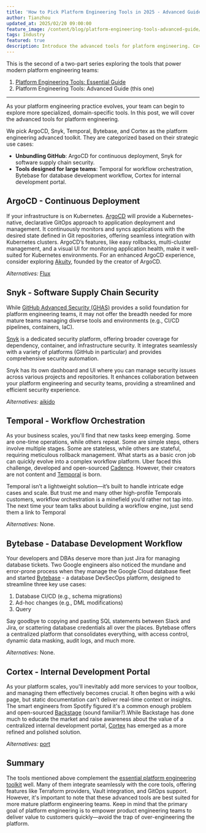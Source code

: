 ```yaml
---
title: 'How to Pick Platform Engineering Tools in 2025 - Advanced Guide'
author: Tianzhou
updated_at: 2025/02/20 09:00:00
feature_image: /content/blog/platform-engineering-tools-advanced-guide/banner.webp
tags: Industry
featured: true
description: Introduce the advanced tools for platform engineering. Covering CD, security, workflow orchestration, database development workflow, and internal development portal.
---
```


This is the second of a two-part series exploring the tools that power modern platform engineering teams:

1. [Platform Engineering Tools: Essential Guide](/blog/platform-engineering-tools-essential-guide/)
1. Platform Engineering Tools: Advanced Guide (this one)

---

As your platform engineering practice evolves, your team can begin to explore more specialized, domain-specific tools.
In this post, we will cover the advanced tools for platform engineering.

We pick ArgoCD, Snyk, Temporal, Bytebase, and Cortex as the platform engineering advanced toolkit. They are categorized based on their strategic use cases:

- **Unbundling GitHub**: ArgoCD for continuous deployment, Snyk for software supply chain security.
- **Tools designed for large teams**: Temporal for workflow orchestration, Bytebase for database development workflow, Cortex for internal development portal.

## ArgoCD - Continuous Deployment

If your infrastructure is on Kubernetes. [ArgoCD](https://argoproj.github.io/argo-cd/) will provide a Kubernetes-native, declarative GitOps
approach to application deployment and management. It continuously monitors and syncs applications
with the desired state defined in Git repositories, offering seamless integration with Kubernetes clusters. ArgoCD’s features, like easy rollbacks, multi-cluster management, and a visual UI for monitoring application health, make it well-suited for Kubernetes environments. For an enhanced ArgoCD experience, consider exploring [Akuity](https://www.akuity.io/), founded by the creator of ArgoCD.

_Alternatives:_ [Flux](https://fluxcd.io/)

## Snyk - Software Supply Chain Security

While [GitHub Advanced Security (GHAS)](https://docs.github.com/en/get-started/learning-about-github/about-github-advanced-security) provides a solid foundation for platform engineering teams, it may not offer the breadth needed for more mature teams managing diverse tools and environments (e.g., CI/CD pipelines, containers, IaC).

[Snyk](https://snyk.io/) is a dedicated security platform, offering broader coverage for dependency, container, and infrastructure security. It integrates seamlessly with a variety of platforms (GitHub in particular) and provides comprehensive security automation.

Snyk has its own dashboard and UI where you can manage security issues across various projects and repositories. It enhances collaboration between your platform engineering and security teams, providing a streamlined and efficient security experience.

_Alternatives:_ [aikido](https://www.aikido.dev/)

## Temporal - Workflow Orchestration

As your business scales, you'll find that new tasks keep emerging. Some are one-time operations, while others repeat. Some are simple steps, others involve multiple stages. Some are stateless, while others are stateful, requiring meticulous rollback management. What starts as a basic cron job can quickly evolve into a complex workflow platform. Uber faced this challenge, developed and open-sourced [Cadence](https://github.com/uber-go/cadence). However, their creators are not content and [Temporal](https://temporal.io/) is born.

Temporal isn’t a lightweight solution—it’s built to handle intricate edge cases and scale. But trust me and many other high-profile Temporals customers, workflow orchestration is a minefield you’d rather not tap into. The next time your team talks about building a workflow engine, just send them a link to Temporal

_Alternatives:_ None.

## Bytebase - Database Development Workflow

Your developers and DBAs deserve more than just Jira for managing database tickets. Two Google engineers
also noticed the mundane and error-prone process when they manage the Google Cloud database fleet and started [Bytebase](/) - a database DevSecOps platform, designed to streamline three key use cases:

1. Database CI/CD (e.g., schema migrations)
1. Ad-hoc changes (e.g., DML modifications)
1. Query

Say goodbye to copying and pasting SQL statements between Slack and Jira, or scattering database credentials all over the places.
Bytebase offers a centralized platform that consolidates everything, with access control, dynamic data masking, audit logs, and much more.

_Alternatives:_ None.

## Cortex - Internal Development Portal

As your platform scales, you'll inevitably add more services to your toolbox, and managing them effectively becomes crucial. It often begins with a wiki page, but static documentation can't deliver real-time context or insights. The smart engineers from Spotify figured it's a common enough problem and open-sourced [Backstage](https://backstage.io/) (sound familiar?).While Backstage has done much to educate the market and raise awareness about the value of a centralized internal development portal, [Cortex](https://www.cortex.io/) has emerged as a more refined and polished solution.

_Alternatives:_ [port](https://www.getport.io/)

## Summary

The tools mentioned above complement the [essential platform engineering toolkit](/blog/platform-engineering-tools-essential-guide/) well. Many of them integrate seamlessly with the core tools, offering features like Terraform providers, Vault integration, and GitOps support. However, it's important to note that these advanced tools are best suited for more mature platform engineering teams. Keep in mind that the primary goal of platform engineering is to empower product engineering teams to deliver value to customers quickly—avoid the trap of over-engineering the platform.

